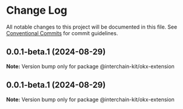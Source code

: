 # Change Log

All notable changes to this project will be documented in this file.
See [Conventional Commits](https://conventionalcommits.org) for commit guidelines.

## 0.0.1-beta.1 (2024-08-29)

**Note:** Version bump only for package @interchain-kit/okx-extension

## 0.0.1-beta.1 (2024-08-29)

**Note:** Version bump only for package @interchain-kit/okx-extension

